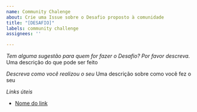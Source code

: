 ```yaml
---
name: Community Chalenge
about: Crie uma Issue sobre o Desafio proposto à comunidade
title: "[DESAFIO]"
labels: community challenge
assignees: ''

---
```


*Tem alguma sugestão para quem for fazer o Desafio? Por favor descreva.*
Uma descrição do que pode ser feito

*Descreva como você realizou o seu*
Uma descrição sobre como você fez o seu

*Links úteis*
- [Nome do link](URL)
